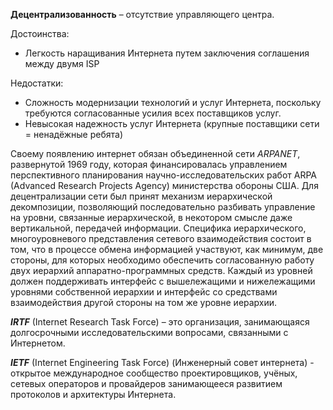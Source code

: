 
**Децентрализованность** – отсутствие управляющего центра.  

Достоинства:
- Легкость наращивания Интернета путем заключения соглашения между двумя ISP

Недостатки:
- Сложность модернизации технологий и услуг Интернета, поскольку требуются согласованные усилия всех поставщиков услуг.
- Невысокая надежность услуг Интернета (крупные поставщики сети = ненадёжные ребята)

Своему появлению интернет обязан объединенной сети *ARPANET*, развернутой 1969 году, которая финансировалась управлением перспективного планирования научно-исследовательских работ ARPA (Advanced Research Projects Agency) министерства обороны США. Для децентрализации сети был принят механизм иерархической декомпозиции, позволяющий последовательно разбивать управление на уровни, связанные иерархической, в некотором смысле даже вертикальной, передачей информации. Специфика иерархического, многоуровневого представления сетевого взаимодействия состоит в том, что в процессе обмена информацией участвуют, как минимум, две стороны, для которых необходимо обеспечить согласованную работу двух иерархий аппаратно-программных средств. Каждый из уровней должен поддерживать интерфейс с вышележащими и нижележащими уровнями собственной иерархии и интерфейс со средствами взаимодействия другой стороны на том же уровне иерархии.

***IRTF*** (Internet Research Task Force) – это организация, занимающаяся долгосрочными исследовательскими вопросами, связанными с Интернетом.

***IETF*** (Internet Engineering Task Force) (Инженерный совет интернета) - открытое международное сообщество проектировщиков, учёных, сетевых операторов и провайдеров занимающееся развитием протоколов и архитектуры Интернета.
